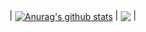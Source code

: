 | <a href="https://github.com/S1mvolxD"><img align="center" src="https://github-readme-stats.vercel.app/api?username=S1mvolxD&show_icons=true&include_all_commits=true&theme=&theme=dark&hide_border=true" alt="Anurag's github stats" /></a> | <a href="https://github.com/S1mvolxD"><img align="center" src="https://github-readme-stats.vercel.app/api/top-langs/?username=S1mvolxD&layout=compact&theme=dark&hide_border=true" /></a> |
